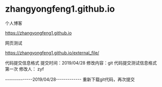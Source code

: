 # zhangyongfeng1.github.io

个人博客

https://zhangyongfeng1.github.io

网页测试

https://zhangyongfeng1.github.io/external_file/


代码提交信息格式
提交时间：2019/04/28 
修改内容：git 代码提交测试信息格式 第一次 
修改人： zyf

--------------2019/04/28-------------
重新下载git代码，再次提交 
